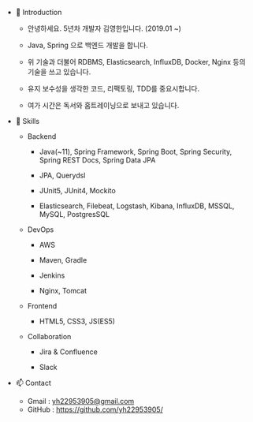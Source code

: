 - 👋 Introduction

  - 안녕하세요. 5년차 개발자 김영한입니다. (2019.01 ~) 
 
  - Java, Spring 으로 백엔드 개발을 합니다. 

  - 위 기술과 더불어 RDBMS, Elasticsearch, InfluxDB, Docker, Nginx 등의 기술을 쓰고 있습니다. 

  - 유지 보수성을 생각한 코드, 리팩토링, TDD를 중요시합니다. 

  - 여가 시간은 독서와 홈트레이닝으로 보내고 있습니다. 

- 🔨 Skills 

  - Backend

    - Java(~11), Spring Framework, Spring Boot, Spring Security, Spring REST Docs, Spring Data JPA

    - JPA, Querydsl 

    - JUnit5, JUnit4, Mockito 

    - Elasticsearch, Filebeat, Logstash, Kibana, InfluxDB, MSSQL, MySQL, PostgresSQL

  - DevOps 

    - AWS 

    - Maven, Gradle 

    - Jenkins 

    - Nginx, Tomcat 

  - Frontend 

    - HTML5, CSS3, JS(ES5)

  - Collaboration 

    - Jira & Confluence 

    - Slack  

- 📫 Contact 

  - Gmail : yh22953905@gmail.com
  - GitHub : https://github.com/yh22953905/ 
